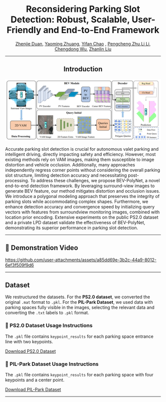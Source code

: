 <div align="center">
<h1> Reconsidering Parking Slot Detection: Robust, Scalable, User-Friendly
and End-to-End Framework </h1>

[Zhenjie Duan](), [Yaoming Zhuang](), [Yifan Chao]() , [Pengcheng Zhu](),[Li Li](), [Chengdong Wu](), [Zhanlin Liu]()

 ---
## Introduction
<h4><!-- Project Short Description or Slogan --></h4></div>

![framework](/media/framework.png "framework")

Accurate parking slot detection is crucial for
autonomous valet parking and intelligent driving, directly
impacting safety and efficiency. However, most existing methods
rely on VAM images, making them susceptible to image distortion and vehicle occlusion. Additionally, many approaches
independently regress corner points without considering the
overall parking slot structure, limiting detection accuracy and
necessitating post-processing. To address these challenges, we
propose BEV-PolyNet, a novel end-to-end detection framework.
By leveraging surround-view images to generate BEV feature,
our method mitigates distortion and occlusion issues. We
introduce a polygonal modeling approach that preserves the
integrity of parking slots while accommodating complex shapes.
Furthermore, we enhance detection accuracy and convergence
speed by initializing query vectors with features from surroundview monitoring images, combined with location prior encoding.
Extensive experiments on the public PS2.0 dataset and a private
LPD dataset validate the effectiveness of BEV-PolyNet, demonstrating its superior performance in parking slot detection.

---

## 🎥 Demonstration Video

https://github.com/user-attachments/assets/a85dd69e-3b2c-44a9-8012-6ef3f509f9d6

---

## Dataset
We restructured the datasets. For the **PS2.0 dataset**, we converted the original `.mat` format to `.pkl`. For the **PIL-Park Dataset**, we used data with parking spaces fully visible in the images, selecting the relevant data and converting the `.txt` labels to `.pkl` format.

### 📁 PS2.0 Dataset Usage Instructions

The `.pkl` file contains `keypoint_results` for each parking space entrance line with two keypoints.

[Download PS2.0 Dataset](https://drive.google.com/file/d/1zR3kmKvUZg0l85NDVan_JVF_bEnaepPw/view?usp=sharing)

### 📁 PIL-Park Dataset Usage Instructions

The `.pkl` file contains `keypoint_results` for each parking space with four keypoints and a center point.

[Download PIL-Park Dataset](https://drive.google.com/file/d/1Ux4blvcuS9cxg3133NzYC1tekupLc44m/view?usp=sharing)

---

